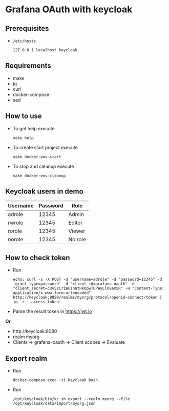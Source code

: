 # Grafana OAuth with keycloak

## Prerequisites

- `/etc/hosts`

  ```
  127.0.0.1 localhost keycloak
  ```

## Requirements

- make
- jq
- curl
- docker-compose
- sed

## How to use

- To get help execute

  ```shell
  make help
  ```

- To create start project execute

  ```shell
  make docker-env-start
  ```

- To stop and cleanup execute

  ```shell
  make docker-env-cleanup
  ```

## Keycloak users in demo

| Username | Password | Role |
|---|---|---|
| adrole | 12345 | Admin |
| rwrole | 12345 | Editor |
| rorole | 12345 | Viewer |
| norole | 12345 | No role |


## How to check token

- Run

  ```shell
  echo; curl -s -X POST -d "username=adrole" -d "password=12345" -d 'grant_type=password' -d "client_id=grafana-oauth" -d "client_secret=cRvSzCriWCznntHkOpwTUPWyLln8aX5R" -H "Content-Type: application/x-www-form-urlencoded" http://keycloak:8080/realms/myorg/protocol/openid-connect/token | jq -r '.access_token'
  ```
- Parse the result token in https://jwt.io

**Or**

- http://keycloak:8080
- realm myorg
- Clients -> grafana-oauth -> Client scopes -> Evaluate

## Export realm

- Run

  ```shell
  docker-compose exec -ti keycloak bash
  ```

- Run

  ```shell
  /opt/keycloak/bin/kc.sh export --realm myorg --file /opt/keycloak/data/import/myorg.json
  ```
